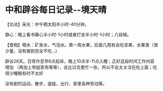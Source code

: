 # 中和辟谷每日记录--境天晴

【功法】采光：中午晒太阳半小时-40分钟。

静心：晚上看书静心半小时-1小时或者打坐半小时-1小时；八段锦。

【食物】喝水：矿泉水，气泡水。第一周水果，后面几周有会吃坚果，水果类（很少量，没有做到完全不吃…\)

辟谷28天。日常作息早6点起床，晚上10点半-11点入睡；正好这段时间工作内容增加 （再加上带娃家务等等），会比过去更忙一些，所以不会太关注在吃上面；吃得少睡眠有时不太好

没有剧烈运动，散步，遛娃，出行，家里各种劳动等。

